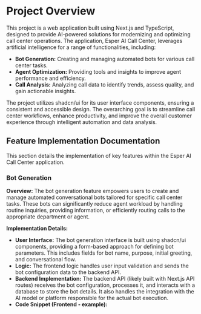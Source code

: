 # Project Overview

This project is a web application built using Next.js and TypeScript, designed to provide AI-powered solutions for modernizing and optimizing call center operations. The application, Esper AI Call Center, leverages artificial intelligence for a range of functionalities, including:

*   **Bot Generation:** Creating and managing automated bots for various call center tasks.
*   **Agent Optimization:** Providing tools and insights to improve agent performance and efficiency.
*   **Call Analysis:** Analyzing call data to identify trends, assess quality, and gain actionable insights.

The project utilizes shadcn/ui for its user interface components, ensuring a consistent and accessible design. The overarching goal is to streamline call center workflows, enhance productivity, and improve the overall customer experience through intelligent automation and data analysis.

## Feature Implementation Documentation

This section details the implementation of key features within the Esper AI Call Center application.

### Bot Generation

**Overview:** The bot generation feature empowers users to create and manage automated conversational bots tailored for specific call center tasks. These bots can significantly reduce agent workload by handling routine inquiries, providing information, or efficiently routing calls to the appropriate department or agent.

**Implementation Details:**

*   **User Interface:** The bot generation interface is built using shadcn/ui components, providing a form-based approach for defining bot parameters. This includes fields for bot name, purpose, initial greeting, and conversational flow.
*   **Logic:** The frontend logic handles user input validation and sends the bot configuration data to the backend API.
*   **Backend Implementation:** The backend API (likely built with Next.js API routes) receives the bot configuration, processes it, and interacts with a database to store the bot details. It also handles the integration with the AI model or platform responsible for the actual bot execution.
*   **Code Snippet (Frontend - example):**



